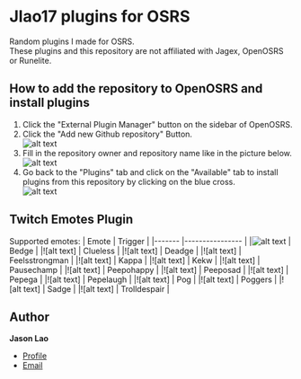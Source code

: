 # Jlao17 plugins for OSRS
Random plugins I made for OSRS.</br>
These plugins and this repository are not affiliated with Jagex, OpenOSRS or Runelite.

## How to add the repository to OpenOSRS and install plugins
1. Click the "External Plugin Manager" button on the sidebar of OpenOSRS.</br>
2. Click the "Add new Github repository" Button.</br>
![alt text](https://i.imgur.com/eMHFrfx.png)
3. Fill in the repository owner and repository name like in the picture below.</br>
![alt text](https://i.imgur.com/ZpfHdqn.png)
4. Go back to the "Plugins" tab and click on the "Available" tab to install plugins from this repository by clicking on the blue cross. </br>
![alt text](https://i.imgur.com/uJJ43Ao.png)


## Twitch Emotes Plugin
Supported emotes: 
| Emote 	| Trigger        	|
|-------	|----------------	|
|![alt text](https://i.imgur.com/qNpPrOL.png)       	| Bedge          	|
|![alt text]       	| Clueless       	|
|![alt text]      	| Deadge         	|
|![alt text]       	| Feelsstrongman 	|
|![alt text]       	| Kappa          	|
|![alt text]       	| Kekw           	|
|![alt text]       	| Pausechamp     	|
|![alt text]       	| Peepohappy     	|
|![alt text]       	| Peeposad       	|
|![alt text]       	| Pepega         	|
|![alt text]       	| Pepelaugh      	|
|![alt text]       	| Pog            	|
|![alt text]       	| Poggers        	|
|![alt text]       	| Sadge          	|
|![alt text]       	| Trolldespair   	|

## Author

**Jason Lao**

- [Profile](https://github.com/Jlao17 "Jason Lao")
- [Email](mailto:jasonlao1707@gmail.com)
